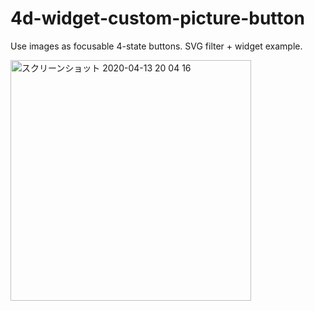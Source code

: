 # 4d-widget-custom-picture-button

Use images as focusable 4-state buttons. SVG filter + widget example.

<img width="385" alt="スクリーンショット 2020-04-13 20 04 16" src="https://user-images.githubusercontent.com/1725068/79115878-fc1adb00-7dc1-11ea-9f48-c32f66c7cf7e.png">
